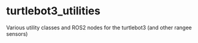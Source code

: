 # turtlebot3_utilities
 Various utility classes and ROS2 nodes for the turtlebot3 (and other rangee sensors)

